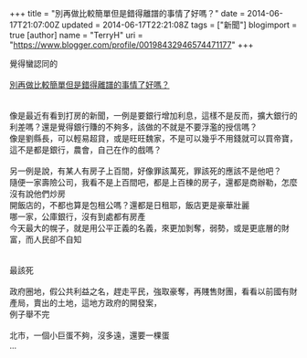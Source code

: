 +++
title = "別再做比較簡單但是錯得離譜的事情了好嗎？"
date = 2014-06-17T21:07:00Z
updated = 2014-06-17T22:21:08Z
tags = ["新聞"]
blogimport = true 
[author]
	name = "TerryH"
	uri = "https://www.blogger.com/profile/00198432946574471177"
+++

覺得蠻認同的<br /><br /><a href="http://www.buffettism88.com/2014/06/after-school.html">別再做比較簡單但是錯得離譜的事情了好嗎？</a><br /><br /><br />像是最近有看到打房的新聞，一例是要銀行增加利息，這樣不是反而，擴大銀行的利差嗎？還是覺得銀行賺的不夠多，該做的不就是不要浮濫的授信嗎？<br />像是劉縣長，可以輕易超貸，或是旺旺魏家，不是可以幾乎不用錢就可以買帝寶，這不是都是銀行，農會，自己在作的戲嗎？<br /><br />另一例是說，有某人有房子上百間，好像罪該萬死，罪該死的應該不是他吧？<br />隨便一家壽險公司，我看不是上百間吧，都是上百棟的房子，還都是商辦勒，怎麼沒有說他們炒房<br />開飯店的，不都也算是包租公嗎？還都是日租耶，飯店更是豪華壯麗<br />哪一家，公庫銀行，沒有到處都有房產<br />今天最大的幌子，就是用公平正義的名義，來更加剝奪，弱勢，或是更底層的財富，而人民卻不自知<br /><br /><br />最該死<br /><br />政府圈地，假公共利益之名，趕走平民，強取豪奪，再賤售財團，看看以前國有財產局，賣出的土地，這地方政府的開發案，<br />例子舉不完<br /><br />北市，一個小巨蛋不夠，沒多遠，還要一棵蛋<br />...<br /><br /><br />

